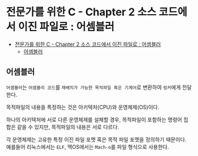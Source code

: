 # 전문가를 위한 C - Chapter 2 소스 코드에서 이진 파일로 : 어셈블러

- [전문가를 위한 C - Chapter 2 소스 코드에서 이진 파일로 : 어셈블러](#전문가를-위한-c---chapter-2-소스-코드에서-이진-파일로--어셈블러)
  - [어셈블러](#어셈블러)

## 어셈블러

`어셈블러`는 `어셈블리 코드`를 `재배치가 가능한 목적파일 혹은 기계어`로 변환하여 `링커`에게 전달한다.

목적파일의 내용을 특정하는 것은 아키텍처(CPU)와 운영체제(OS)이다.

하나의 아키텍처에 서로 다른 운영체제를 설체할 경우,
목적파일이 포함하는 명령어 집합은 같을 수 있지만,
목적파일의 내용은 서로 다르다.

각 운영체제는 고유한 특정 이진 파일 포멧 혹은 목적 파일 포멧을 정의하기 때문이다. 예를들어 리눅스에서는 `ELF`, 맥OS에서는 `Mach-o`를 파일 형식으로 사용한다.